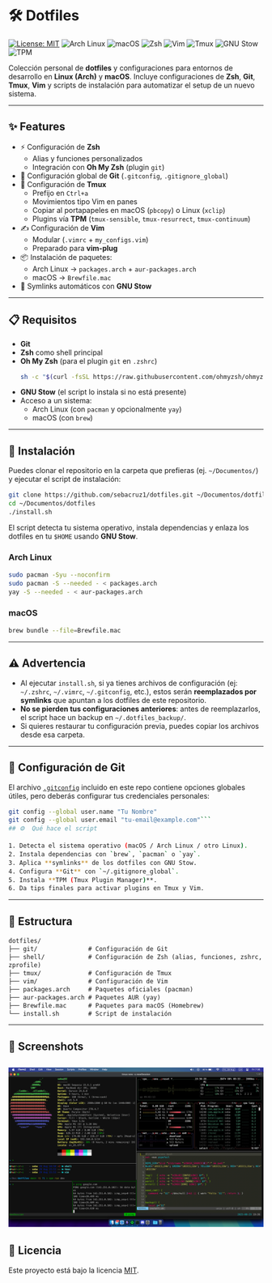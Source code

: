# 🛠️ Dotfiles

[![License: MIT](https://img.shields.io/badge/License-MIT-yellow.svg)](./LICENSE)
![Arch Linux](https://img.shields.io/badge/Arch%20Linux-1793D1?logo=arch-linux&logoColor=white)
![macOS](https://img.shields.io/badge/macOS-000000?logo=apple&logoColor=white)
![Zsh](https://img.shields.io/badge/Shell-Zsh-89e051.svg?logo=gnu-bash&logoColor=white)
![Vim](https://img.shields.io/badge/Editor-Vim-019733?logo=vim&logoColor=white)
![Tmux](https://img.shields.io/badge/Terminal-Tmux-1BB91F?logo=tmux&logoColor=white)
![GNU Stow](https://img.shields.io/badge/Made%20with-GNU%20Stow-orange)
![TPM](https://img.shields.io/badge/Tmux-Plugin%20Manager-blue)

Colección personal de **dotfiles** y configuraciones para entornos de desarrollo en **Linux (Arch)** y **macOS**.
Incluye configuraciones de **Zsh**, **Git**, **Tmux**, **Vim** y scripts de instalación para automatizar el setup de un nuevo sistema.

---

## ✨ Features

- ⚡ Configuración de **Zsh**
  - Alias y funciones personalizados
  - Integración con **Oh My Zsh** (plugin `git`)
- 📂 Configuración global de **Git** (`.gitconfig`, `.gitignore_global`)
- 🔧 Configuración de **Tmux**
  - Prefijo en `Ctrl+a`
  - Movimientos tipo Vim en panes
  - Copiar al portapapeles en macOS (`pbcopy`) o Linux (`xclip`)
  - Plugins vía **TPM** (`tmux-sensible`, `tmux-resurrect`, `tmux-continuum`)
- ✍️ Configuración de **Vim**
  - Modular (`.vimrc` + `my_configs.vim`)
  - Preparado para **vim-plug**
- 📦 Instalación de paquetes:
  - Arch Linux → `packages.arch` + `aur-packages.arch`
  - macOS → `Brewfile.mac`
- 🔗 Symlinks automáticos con **GNU Stow**

---

## 📋 Requisitos

- **Git**
- **Zsh** como shell principal
- **Oh My Zsh** (para el plugin `git` en `.zshrc`)
  ```bash
  sh -c "$(curl -fsSL https://raw.githubusercontent.com/ohmyzsh/ohmyzsh/master/tools/install.sh)"
  ```
- **GNU Stow** (el script lo instala si no está presente)
- Acceso a un sistema:
  - Arch Linux (con `pacman` y opcionalmente `yay`)
  - macOS (con `brew`)

---

## 🚀 Instalación

Puedes clonar el repositorio en la carpeta que prefieras (ej. `~/Documentos/`) y ejecutar el script de instalación:

```bash
git clone https://github.com/sebacruz1/dotfiles.git ~/Documentos/dotfiles
cd ~/Documentos/dotfiles
./install.sh
```

El script detecta tu sistema operativo, instala dependencias y enlaza los dotfiles en tu `$HOME` usando **GNU Stow**.

### Arch Linux

```bash
sudo pacman -Syu --noconfirm
sudo pacman -S --needed - < packages.arch
yay -S --needed - < aur-packages.arch
```

### macOS

```bash
brew bundle --file=Brewfile.mac
```

---

## ⚠️ Advertencia

- Al ejecutar `install.sh`, si ya tienes archivos de configuración (ej: `~/.zshrc`, `~/.vimrc`, `~/.gitconfig`, etc.), estos serán **reemplazados por symlinks** que apuntan a los dotfiles de este repositorio.
- **No se pierden tus configuraciones anteriores**: antes de reemplazarlos, el script hace un backup en `~/.dotfiles_backup/`.
- Si quieres restaurar tu configuración previa, puedes copiar los archivos desde esa carpeta.

---

## 🔑 Configuración de Git

El archivo [`.gitconfig`](./git/.gitconfig) incluido en este repo contiene opciones globales útiles, pero deberás configurar tus credenciales personales:

```bash
git config --global user.name "Tu Nombre"
git config --global user.email "tu-email@example.com"```
## ⚙️  Qué hace el script

1. Detecta el sistema operativo (macOS / Arch Linux / otro Linux).
2. Instala dependencias con `brew`, `pacman` o `yay`.
3. Aplica **symlinks** de los dotfiles con GNU Stow.
4. Configura **Git** con `~/.gitignore_global`.
5. Instala **TPM (Tmux Plugin Manager)**.
6. Da tips finales para activar plugins en Tmux y Vim.
 ```

---

## 📂 Estructura

```
dotfiles/
├── git/              # Configuración de Git
├── shell/            # Configuración de Zsh (alias, funciones, zshrc, zprofile)
├── tmux/             # Configuración de Tmux
├── vim/              # Configuración de Vim
├── packages.arch     # Paquetes oficiales (pacman)
├── aur-packages.arch # Paquetes AUR (yay)
├── Brewfile.mac      # Paquetes para macOS (Homebrew)
└── install.sh        # Script de instalación
```

---

## 📸 Screenshots

![Screenshot](.github/assets/screenshot.png)
---

## 📜 Licencia

Este proyecto está bajo la licencia [MIT](./LICENSE).
